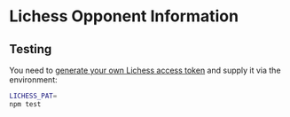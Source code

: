 # Lichess Opponent Information

## Testing

You need to [generate your own Lichess access token](https://lichess.org/account/oauth/token) and supply it via the environment:

```bash
LICHESS_PAT=
npm test
```